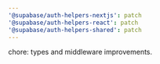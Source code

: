 ```yaml
---
'@supabase/auth-helpers-nextjs': patch
'@supabase/auth-helpers-react': patch
'@supabase/auth-helpers-shared': patch
---
```


chore: types and middleware improvements.
